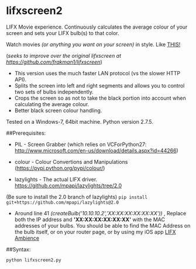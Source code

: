 # lifxscreen2
LIFX Movie experience. 
Continuously calculates the average colour of your screen and sets your LIFX bulb(s) to that color.

Watch movies *(or anything you want on your screen)* in style. Like [THIS!](https://youtu.be/WHCtUvEJXq0)

(*seeks to improve over the original lifxscreen at https://github.com/frakman1/lifxscreen*)

- This version uses the much faster LAN protocol (vs the slower HTTP API).
- Splits the screen into left and right segments and allows you to control two sets of bulbs independently. 
- Crops the screen so as not to take the black portion into account when calculating the average colour. 
- Better black screen colour handling. 


Tested on a Windows-7, 64bit machine. Python version 2.7.5. 

##Prerequisites:

* PIL - Screen Grabber (which relies on VCForPython27: http://www.microsoft.com/en-us/download/details.aspx?id=44266)

* colour - Colour Convertions and Manipulations  (https://pypi.python.org/pypi/colour/)

* lazylights - The actual LIFX driver.  https://github.com/mpapi/lazylights/tree/2.0

(Be sure to install the 2.0 branch of lazylights)
```pip install git+https://github.com/mpapi/lazylights@2.0```


* Around line 41 *(createBulb('10.10.10.2','XX:XX:XX:XX:XX:XX'))* , Replace both the IP address and **'XX:XX:XX:XX:XX:XX'** with the MAC addresses of your bulbs. You should be able to find the MAC Address on the bulb itself, or on your router page, or by using my iOS app [LIFX Ambience](http://lifx.technicallycorrectman.com/)

##Syntax:

```
python lifxscreen2.py
```
